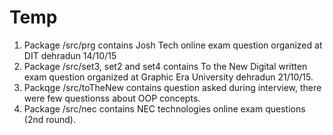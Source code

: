 # Temp
1. Package /src/prg contains Josh Tech online exam question organized at DIT dehradun 14/10/15
2. Package /src/set3, set2 and set4 contains To the New Digital written exam question organized at Graphic Era University dehradun 21/10/15.
3. Packqge /src/toTheNew contains question asked during interview, there were few questionss about OOP concepts.
4. Package /src/nec contains NEC technologies online exam questions (2nd round).

